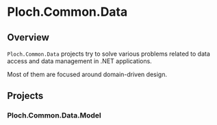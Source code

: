 # Ploch.Common.Data

## Overview

`Ploch.Common.Data` projects try to solve various problems related to data access and data management
in .NET applications.

Most of them are focused around domain-driven design.

## Projects

### Ploch.Common.Data.Model

